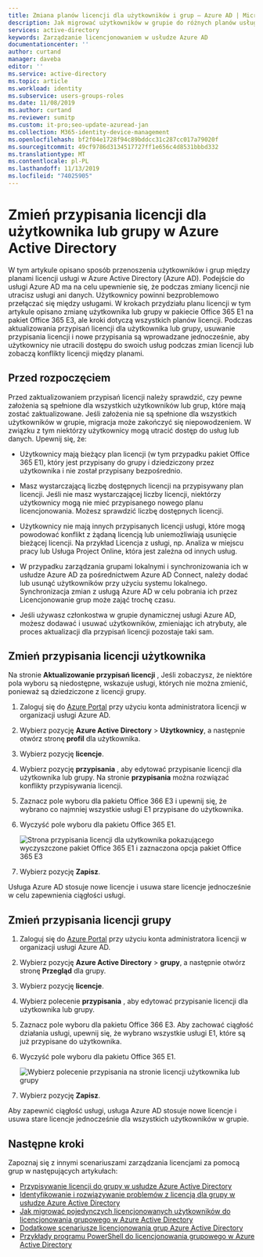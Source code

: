 ```yaml
---
title: Zmiana planów licencji dla użytkowników i grup — Azure AD | Microsoft Docs
description: Jak migrować użytkowników w grupie do różnych planów usług przy użyciu licencjonowania grupowego w Azure Active Directory
services: active-directory
keywords: Zarządzanie licencjonowaniem w usłudze Azure AD
documentationcenter: ''
author: curtand
manager: daveba
editor: ''
ms.service: active-directory
ms.topic: article
ms.workload: identity
ms.subservice: users-groups-roles
ms.date: 11/08/2019
ms.author: curtand
ms.reviewer: sumitp
ms.custom: it-pro;seo-update-azuread-jan
ms.collection: M365-identity-device-management
ms.openlocfilehash: bf2f04e1728f94c89bddcc31c287cc017a79020f
ms.sourcegitcommit: 49cf9786d3134517727ff1e656c4d8531bbbd332
ms.translationtype: MT
ms.contentlocale: pl-PL
ms.lasthandoff: 11/13/2019
ms.locfileid: "74025905"
---
```

# <a name="change-license-assignments-for-a-user-or-group-in-azure-active-directory"></a>Zmień przypisania licencji dla użytkownika lub grupy w Azure Active Directory

W tym artykule opisano sposób przenoszenia użytkowników i grup między planami licencji usługi w Azure Active Directory (Azure AD). Podejście do usługi Azure AD ma na celu upewnienie się, że podczas zmiany licencji nie utracisz usługi ani danych. Użytkownicy powinni bezproblemowo przełączać się między usługami. W krokach przydziału planu licencji w tym artykule opisano zmianę użytkownika lub grupy w pakiecie Office 365 E1 na pakiet Office 365 E3, ale kroki dotyczą wszystkich planów licencji. Podczas aktualizowania przypisań licencji dla użytkownika lub grupy, usuwanie przypisania licencji i nowe przypisania są wprowadzane jednocześnie, aby użytkownicy nie utracili dostępu do swoich usług podczas zmian licencji lub zobaczą konflikty licencji między planami.

## <a name="before-you-begin"></a>Przed rozpoczęciem

Przed zaktualizowaniem przypisań licencji należy sprawdzić, czy pewne założenia są spełnione dla wszystkich użytkowników lub grup, które mają zostać zaktualizowane. Jeśli założenia nie są spełnione dla wszystkich użytkowników w grupie, migracja może zakończyć się niepowodzeniem. W związku z tym niektórzy użytkownicy mogą utracić dostęp do usług lub danych. Upewnij się, że:

- Użytkownicy mają bieżący plan licencji (w tym przypadku pakiet Office 365 E1), który jest przypisany do grupy i dziedziczony przez użytkownika i nie został przypisany bezpośrednio.

- Masz wystarczającą liczbę dostępnych licencji na przypisywany plan licencji. Jeśli nie masz wystarczającej liczby licencji, niektórzy użytkownicy mogą nie mieć przypisanego nowego planu licencjonowania. Możesz sprawdzić liczbę dostępnych licencji.

- Użytkownicy nie mają innych przypisanych licencji usługi, które mogą powodować konflikt z żądaną licencją lub uniemożliwiają usunięcie bieżącej licencji. Na przykład Licencja z usługi, np. Analiza w miejscu pracy lub Usługa Project Online, która jest zależna od innych usług.

- W przypadku zarządzania grupami lokalnymi i synchronizowania ich w usłudze Azure AD za pośrednictwem Azure AD Connect, należy dodać lub usunąć użytkowników przy użyciu systemu lokalnego. Synchronizacja zmian z usługą Azure AD w celu pobrania ich przez Licencjonowanie grup może zająć trochę czasu.

- Jeśli używasz członkostwa w grupie dynamicznej usługi Azure AD, możesz dodawać i usuwać użytkowników, zmieniając ich atrybuty, ale proces aktualizacji dla przypisań licencji pozostaje taki sam.

## <a name="change-user-license-assignments"></a>Zmień przypisania licencji użytkownika

Na stronie **Aktualizowanie przypisań licencji** , Jeśli zobaczysz, że niektóre pola wyboru są niedostępne, wskazuje usługi, których nie można zmienić, ponieważ są dziedziczone z licencji grupy.

1. Zaloguj się do [Azure Portal](https://portal.azure.com/) przy użyciu konta administratora licencji w organizacji usługi Azure AD.
1. Wybierz pozycję **Azure Active Directory** > **Użytkownicy**, a następnie otwórz stronę **profil** dla użytkownika.
1. Wybierz pozycję **licencje**.
1. Wybierz pozycję **przypisania** , aby edytować przypisanie licencji dla użytkownika lub grupy. Na stronie **przypisania** można rozwiązać konflikty przypisywania licencji.
1. Zaznacz pole wyboru dla pakietu Office 366 E3 i upewnij się, że wybrano co najmniej wszystkie usługi E1 przypisane do użytkownika.
1. Wyczyść pole wyboru dla pakietu Office 365 E1.

    ![Strona przypisania licencji dla użytkownika pokazującego wyczyszczone pakiet Office 365 E1 i zaznaczona opcja pakiet Office 365 E3](media/licensing-groups-change-licenses/update-user-license-assignments.png)

1. Wybierz pozycję **Zapisz**.

Usługa Azure AD stosuje nowe licencje i usuwa stare licencje jednocześnie w celu zapewnienia ciągłości usługi.

## <a name="change-group-license-assignments"></a>Zmień przypisania licencji grupy

1. Zaloguj się do [Azure Portal](https://portal.azure.com/) przy użyciu konta administratora licencji w organizacji usługi Azure AD.
1. Wybierz pozycję **Azure Active Directory** > **grupy**, a następnie otwórz stronę **Przegląd** dla grupy.
1. Wybierz pozycję **licencje**.
1. Wybierz polecenie **przypisania** , aby edytować przypisanie licencji dla użytkownika lub grupy.
1. Zaznacz pole wyboru dla pakietu Office 366 E3. Aby zachować ciągłość działania usługi, upewnij się, że wybrano wszystkie usługi E1, które są już przypisane do użytkownika.
1. Wyczyść pole wyboru dla pakietu Office 365 E1.

    ![Wybierz polecenie przypisania na stronie licencji użytkownika lub grupy](media/licensing-groups-change-licenses/update-group-license-assignments.png)

1. Wybierz pozycję **Zapisz**.

Aby zapewnić ciągłość usługi, usługa Azure AD stosuje nowe licencje i usuwa stare licencje jednocześnie dla wszystkich użytkowników w grupie.

## <a name="next-steps"></a>Następne kroki

Zapoznaj się z innymi scenariuszami zarządzania licencjami za pomocą grup w następujących artykułach:

- [Przypisywanie licencji do grupy w usłudze Azure Active Directory](../users-groups-roles/licensing-groups-assign.md)
- [Identyfikowanie i rozwiązywanie problemów z licencją dla grupy w usłudze Azure Active Directory](../users-groups-roles/licensing-groups-resolve-problems.md)
- [Jak migrować pojedynczych licencjonowanych użytkowników do licencjonowania grupowego w Azure Active Directory](../users-groups-roles/licensing-groups-migrate-users.md)
- [Dodatkowe scenariusze licencjonowania grup Azure Active Directory](../users-groups-roles/licensing-group-advanced.md)
- [Przykłady programu PowerShell do licencjonowania grupowego w Azure Active Directory](../users-groups-roles/licensing-ps-examples.md)

